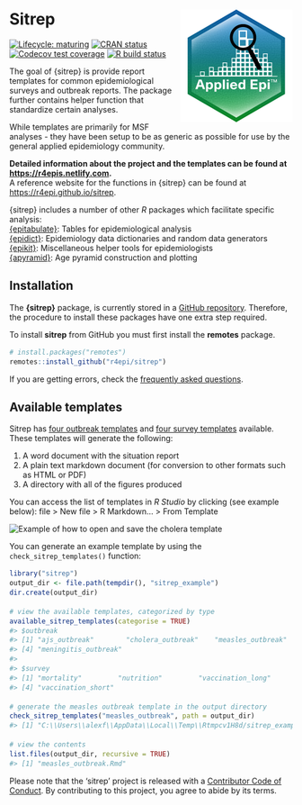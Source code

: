 
<!-- README.md is generated from README.Rmd. Please edit that file -->

# Sitrep <img src="man/figures/logo.png" align="right" width="200" />

<!-- badges: start -->

[![Lifecycle:
maturing](https://img.shields.io/badge/lifecycle-maturing-blue.svg)](https://www.tidyverse.org/lifecycle/#maturing)
[![CRAN
status](https://www.r-pkg.org/badges/version/sitrep)](https://CRAN.R-project.org/package=sitrep)
[![Codecov test
coverage](https://codecov.io/gh/R4EPI/sitrep/branch/master/graph/badge.svg)](https://codecov.io/gh/R4EPI/sitrep?branch=master)
[![R build
status](https://github.com/R4EPI/sitrep/workflows/R-CMD-check/badge.svg)](https://github.com/R4EPI/sitrep/actions)
<!-- badges: end -->

The goal of {sitrep} is provide report templates for common
epidemiological surveys and outbreak reports. The package further
contains helper function that standardize certain analyses.

While templates are primarily for MSF analyses - they have been setup to
be as generic as possible for use by the general applied epidemiology
community.

**Detailed information about the project and the templates can be found
at <https://r4epis.netlify.com>.**  
A reference website for the functions in {sitrep} can be found at
<https://r4epi.github.io/sitrep>.

{sitrep} includes a number of other *R* packages which facilitate
specific analysis:  
[{epitabulate}](https://r4epi.github.io/epitabulate): Tables for
epidemiological analysis  
[{epidict}](https://r4epi.github.io/epidict): Epidemiology data
dictionaries and random data generators  
[{epikit}](https://r4epi.github.io/epikit): Miscellaneous helper tools
for epidemiologists  
[{apyramid}](https://r4epi.github.io/apyramid): Age pyramid construction
and plotting

## Installation

The **{sitrep}** package, is currently stored in a [GitHub
repository](https://github.com/R4EPI/sitrep). Therefore, the procedure
to install these packages have one extra step required.

To install **sitrep** from GitHub you must first install the **remotes**
package.

``` r
# install.packages("remotes")
remotes::install_github("r4epi/sitrep")
```

If you are getting errors, check the [frequently asked
questions](https://r4epis.netlify.com/faq/).

## Available templates

Sitrep has [four outbreak
templates](https://r4epis.netlify.com/outbreaks/) and [four survey
templates](https://r4epis.netlify.com/surveys/) available. These
templates will generate the following:

1.  A word document with the situation report
2.  A plain text markdown document (for conversion to other formats such
    as HTML or PDF)
3.  A directory with all of the figures produced

You can access the list of templates in *R Studio* by clicking (see
example below): file \> New file \> R Markdown… \> From Template

![Example of how to open and save the cholera
template](https://github.com/R4EPI/R4EPIs-website/raw/master/content/welcome/images/opening_template.gif)

You can generate an example template by using the
`check_sitrep_templates()` function:

``` r
library("sitrep")
output_dir <- file.path(tempdir(), "sitrep_example")
dir.create(output_dir)

# view the available templates, categorized by type
available_sitrep_templates(categorise = TRUE)
#> $outbreak
#> [1] "ajs_outbreak"        "cholera_outbreak"    "measles_outbreak"   
#> [4] "meningitis_outbreak"
#> 
#> $survey
#> [1] "mortality"         "nutrition"         "vaccination_long" 
#> [4] "vaccination_short"

# generate the measles outbreak template in the output directory
check_sitrep_templates("measles_outbreak", path = output_dir)
#> [1] "C:\\Users\\alexf\\AppData\\Local\\Temp\\Rtmpcv1H8d/sitrep_example"

# view the contents
list.files(output_dir, recursive = TRUE)
#> [1] "measles_outbreak.Rmd"
```

Please note that the ‘sitrep’ project is released with a [Contributor
Code of Conduct](.github/CODE_OF_CONDUCT.md). By contributing to this
project, you agree to abide by its terms.

